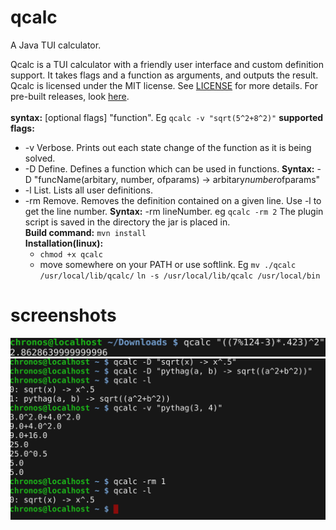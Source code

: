 # qcalc
A Java TUI calculator.

Qcalc is a TUI calculator with a friendly user interface and custom definition support. It takes flags and a function as arguments,
and outputs the result. Qcalc is licensed under the MIT license. See [LICENSE](/LICENSE) for more details. For pre-built releases, look [here](https://github.com/paroxayte/qcalc/releases).
<br />
<br />
**syntax:** [optional flags] "function". Eg `qcalc -v "sqrt(5^2+8^2)"`
**supported flags:**
- -v Verbose. Prints out each state change of the function as it is being solved.
- -D Define. Defines a function which can be used in functions. 
  **Syntax:** -D "funcName(arbitary, number, ofparams) -> arbitary*number*ofparams"
- -l List. Lists all user definitions.
- -rm Remove. Removes the definition contained on a given line. Use -l to get the line number. **Syntax:** -rm lineNumber. 
  eg `qcalc -rm 2`
  The plugin script is saved in the directory the jar is placed in.
  <br />
  **Build command:** `mvn install` 
  <br />
  **Installation(linux):** 
  - `chmod +x qcalc`
  - move somewhere on your PATH or use softlink. Eg `mv ./qcalc /usr/local/lib/qcalc/` `ln -s /usr/local/lib/qcalc /usr/local/bin`
 # screenshots
 ![simple usage](/simple.png?raw=true "simple")
 ![flag usage](/flagExpose.png?raw=true "flag usages")
